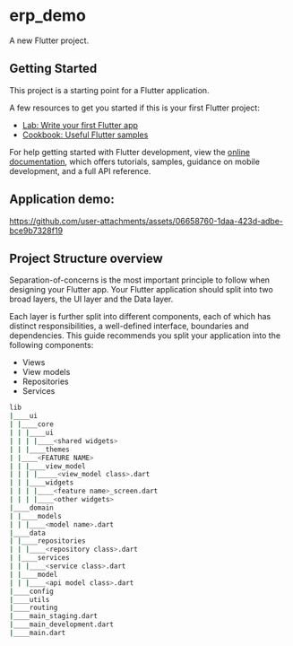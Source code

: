 # erp_demo

A new Flutter project.

## Getting Started

This project is a starting point for a Flutter application.

A few resources to get you started if this is your first Flutter project:

- [Lab: Write your first Flutter app](https://docs.flutter.dev/get-started/codelab)
- [Cookbook: Useful Flutter samples](https://docs.flutter.dev/cookbook)

For help getting started with Flutter development, view the
[online documentation](https://docs.flutter.dev/), which offers tutorials,
samples, guidance on mobile development, and a full API reference.

## Application demo:



https://github.com/user-attachments/assets/06658760-1daa-423d-adbe-bce9b7328f19



## Project Structure overview
Separation-of-concerns is the most important principle to follow when designing your Flutter app. Your Flutter application should split into two broad layers, the UI layer and the Data layer.

Each layer is further split into different components, each of which has distinct responsibilities, a well-defined interface, boundaries and dependencies. This guide recommends you split your application into the following components:

- Views
- View models
- Repositories
- Services

```bash
lib
|____ui
| |____core
| | |____ui
| | | |____<shared widgets>
| | |____themes
| |____<FEATURE NAME>
| | |____view_model
| | | |_____<view_model class>.dart
| | |____widgets
| | | |____<feature name>_screen.dart
| | | |____<other widgets>
|____domain
| |____models
| | |____<model name>.dart
|____data
| |____repositories
| | |____<repository class>.dart
| |____services
| | |____<service class>.dart
| |____model
| | |____<api model class>.dart
|____config
|____utils
|____routing
|____main_staging.dart
|____main_development.dart
|____main.dart
```
